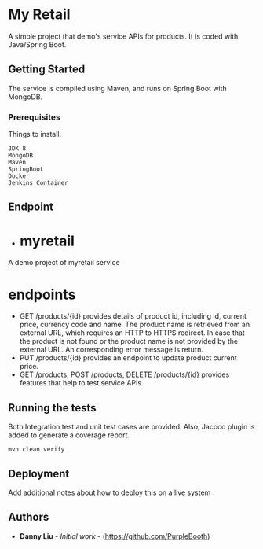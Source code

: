 # My Retail

A simple project that demo's service APIs for products. It is coded with Java/Spring Boot.

## Getting Started

The service is compiled using Maven, and runs on Spring Boot with MongoDB.

### Prerequisites

Things to install.

```
JDK 8
MongoDB
Maven
SpringBoot
Docker
Jenkins Container
```
## Endpoint

* # myretail
A demo project of myretail service

# endpoints
* GET /products/{id} provides details of product id, including id, current price, currency code and name. The product name is retrieved from an external URL, which requires an HTTP to HTTPS redirect. In case that the product is not found or the product name is not provided by the external URL. An corresponding error message is return.
* PUT /products/{id} provides an endpoint to update product current price.
* GET /products, POST /products, DELETE /products/{id} provides features that help to test service APIs.
## Running the tests

Both Integration test and unit test cases are provided. Also, Jacoco plugin is added to generate a coverage report.

```
mvn clean verify
```

## Deployment

Add additional notes about how to deploy this on a live system




## Authors

* **Danny Liu** - *Initial work* - (https://github.com/PurpleBooth)





